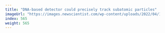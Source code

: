 ```yaml
---
title: "DNA-based detector could precisely track subatomic particles"
imageUrl: "https://images.newscientist.com/wp-content/uploads/2022/04/14105453/SEI_98519672.jpg?width=600"
index: 565
weight: 565
---
```

